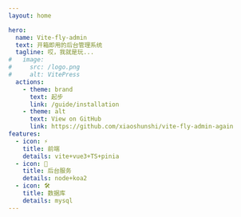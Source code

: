 ```yaml
---
layout: home

hero:
  name: Vite-fly-admin
  text: 开箱即用的后台管理系统
  tagline: 哎，我就是玩...
#   image:
#     src: /logo.png
#     alt: VitePress
  actions:
    - theme: brand
      text: 起步
      link: /guide/installation
    - theme: alt
      text: View on GitHub
      link: https://github.com/xiaoshunshi/vite-fly-admin-again
features:
  - icon: ⚡️
    title: 前端
    details: vite+vue3+TS+pinia
  - icon: 🖖
    title: 后台服务
    details: node+koa2
  - icon: 🛠️
    title: 数据库
    details: mysql
---
```


<!-- <script setup>
import {
  VPTeamPage,
  VPTeamPageTitle,
  VPTeamMembers
} from 'vitepress/theme'

const members = [
  {
    avatar: 'https://www.github.com/yyx990803.png',
    name: 'Evan You',
    title: 'Creator',
    links: [
      { icon: 'github', link: 'https://github.com/yyx990803' },
      { icon: 'twitter', link: 'https://twitter.com/youyuxi' }
    ]
  },
]
</script>

<VPTeamPage>
  <VPTeamPageTitle>
    <template #title>
      Our Team
    </template>
    <template #lead>
      The development of VitePress is guided by an international
      team, some of whom have chosen to be featured below.
    </template>
  </VPTeamPageTitle>
  <VPTeamMembers
    :members="members"
  />
</VPTeamPage> -->